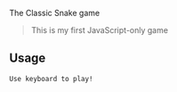 The Classic Snake game

> This is my first JavaScript-only game

## Usage

```
Use keyboard to play!
```

